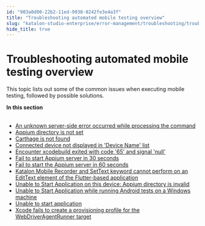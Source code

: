 ```yaml
---
id: "903a0d00-22b2-11ed-9930-0242fe3e4a3f"
title: "Troubleshooting automated mobile testing overview"
slug: "katalon-studio-enterprise/error-management/troubleshooting/troubleshoot-mobile-automated-testing/troubleshooting-automated-mobile-testing-overview"
hide_title: true
---
```


# <a id="id" class="anchor_top_offset"/><a id="ariaid-title1" class="anchor_top_offset"/>Troubleshooting automated mobile testing overview

<p xmlns="http://www.w3.org/1999/xhtml" className="p">This topic lists out some of the common issues when executing mobile testing, followed by possible solutions.</p> 
<nav xmlns="http://www.w3.org/1999/xhtml" role="navigation" className="related-links"><div className="linklist"><strong>In this section</strong><br /><br /><ul className="linklist"><li className="linklist"><a className="link" href="/docs/legacy/katalon-studio-enterprise/error-management/troubleshooting/troubleshoot-mobile-automated-testing/an-unknown-server-side-error-occurred-while-processing-the-command">An unknown server-side error occurred while processing the command</a></li><li className="linklist"><a className="link" href="/docs/legacy/katalon-studio-enterprise/error-management/troubleshooting/troubleshoot-mobile-automated-testing/appium-directory-is-not-set">Appium directory is not set</a></li><li className="linklist"><a className="link" href="/docs/legacy/katalon-studio-enterprise/error-management/troubleshooting/troubleshoot-mobile-automated-testing/carthage-is-not-found">Carthage is not found</a></li><li className="linklist"><a className="link" href="/docs/legacy/katalon-studio-enterprise/error-management/troubleshooting/troubleshoot-mobile-automated-testing/connected-device-not-displayed-in-device-name-list">Connected device not displayed in 'Device Name' list</a></li><li className="linklist"><a className="link" href="/docs/legacy/katalon-studio-enterprise/error-management/troubleshooting/troubleshoot-mobile-automated-testing/encounter-xcodebuild-exited-with-code-65-and-signal-null">Encounter xcodebuild exited with code '65' and signal 'null'</a></li><li className="linklist"><a className="link" href="/docs/legacy/katalon-studio-enterprise/error-management/troubleshooting/troubleshoot-mobile-automated-testing/fail-to-start-appium-server-in-30-seconds">Fail to start Appium server in 30 seconds</a></li><li className="linklist"><a className="link" href="/docs/legacy/katalon-studio-enterprise/error-management/troubleshooting/troubleshoot-mobile-automated-testing/fail-to-start-the-appium-server-in-60-seconds">Fail to start the Appium server in 60 seconds</a></li><li className="linklist"><a className="link" href="/docs/legacy/katalon-studio-enterprise/error-management/troubleshooting/troubleshoot-mobile-automated-testing/katalon-mobile-recorder-and-settext-keyword-cannot-perform-on-an-edittext-element-of-the-flutter-based-application">Katalon Mobile Recorder and SetText keyword cannot perform on an EditText element of the Flutter-based application</a></li><li className="linklist"><a className="link" href="/docs/legacy/katalon-studio-enterprise/error-management/troubleshooting/troubleshoot-mobile-automated-testing/unable-to-start-application-on-this-device-appium-directory-is-invalid">Unable to Start Application on this device: Appium directory is invalid</a></li><li className="linklist"><a className="link" href="/docs/legacy/katalon-studio-enterprise/error-management/troubleshooting/troubleshoot-mobile-automated-testing/unable-to-start-application-while-running-android-tests-on-a-windows-machine">Unable to Start Application while running Android tests on a Windows machine</a></li><li className="linklist"><a className="link" href="/docs/legacy/katalon-studio-enterprise/error-management/troubleshooting/troubleshoot-mobile-automated-testing/unable-to-start-application">Unable to start application</a></li><li className="linklist"><a className="link" href="/docs/legacy/katalon-studio-enterprise/error-management/troubleshooting/troubleshoot-mobile-automated-testing/xcode-fails-to-create-a-provisioning-profile-for-the-webdriveragentrunner-target">Xcode fails to create a provisioning profile for the WebDriverAgentRunner target</a></li></ul></div></nav> 
